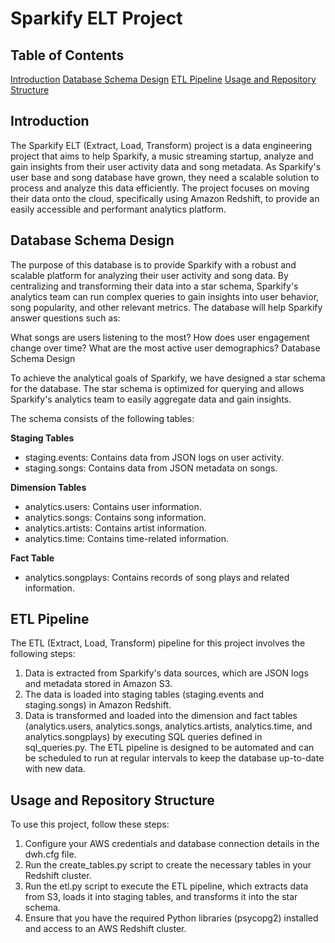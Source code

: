 # Sparkify ELT Project

## Table of Contents

[Introduction](#introduction)
[Database Schema Design](#database-schema-design)
[ETL Pipeline](#database-schema-design)
[Usage and Repository Structure](#usage-and-repository-structure)

## Introduction

The Sparkify ELT (Extract, Load, Transform) project is a data engineering project that aims to help Sparkify, a music streaming startup, analyze and gain insights from their user activity data and song metadata. As Sparkify's user base and song database have grown, they need a scalable solution to process and analyze this data efficiently. The project focuses on moving their data onto the cloud, specifically using Amazon Redshift, to provide an easily accessible and performant analytics platform.

## Database Schema Design

The purpose of this database is to provide Sparkify with a robust and scalable platform for analyzing their user activity and song data. By centralizing and transforming their data into a star schema, Sparkify's analytics team can run complex queries to gain insights into user behavior, song popularity, and other relevant metrics. The database will help Sparkify answer questions such as:

What songs are users listening to the most?
How does user engagement change over time?
What are the most active user demographics?
Database Schema Design

To achieve the analytical goals of Sparkify, we have designed a star schema for the database. The star schema is optimized for querying and allows Sparkify's analytics team to easily aggregate data and gain insights.

The schema consists of the following tables:

**Staging Tables**
- staging.events: Contains data from JSON logs on user activity.
- staging.songs: Contains data from JSON metadata on songs.
  
**Dimension Tables**
- analytics.users: Contains user information.
- analytics.songs: Contains song information.
- analytics.artists: Contains artist information.
- analytics.time: Contains time-related information.
  
**Fact Table**
- analytics.songplays: Contains records of song plays and related information.

## ETL Pipeline

The ETL (Extract, Load, Transform) pipeline for this project involves the following steps:

1. Data is extracted from Sparkify's data sources, which are JSON logs and metadata stored in Amazon S3.
2. The data is loaded into staging tables (staging.events and staging.songs) in Amazon Redshift.
3. Data is transformed and loaded into the dimension and fact tables (analytics.users, analytics.songs, analytics.artists, analytics.time, and analytics.songplays) by executing SQL queries defined in sql_queries.py.
The ETL pipeline is designed to be automated and can be scheduled to run at regular intervals to keep the database up-to-date with new data.

## Usage and Repository Structure

To use this project, follow these steps:

1. Configure your AWS credentials and database connection details in the dwh.cfg file.
2. Run the create_tables.py script to create the necessary tables in your Redshift cluster.
3. Run the etl.py script to execute the ETL pipeline, which extracts data from S3, loads it into staging tables, and transforms it into the star schema.
4. Ensure that you have the required Python libraries (psycopg2) installed and access to an AWS Redshift cluster.